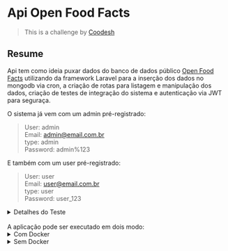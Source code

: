 # Api Open Food Facts

>  This is a challenge by [Coodesh](https://coodesh.com/)

## Resume
Api tem como ideia puxar dados do banco de dados público [Open Food Facts](https://br.openfoodfacts.org) utilizando da framework Laravel para a inserção dos dados no mongodb via cron, a criação de rotas para listagem e manipulação dos dados, criação de testes de integração do sistema e autenticação via JWT para seguraça.

O sistema já vem com um admin pré-registrado:
> User: admin <br/>
> Email: admin@email.com.br <br/>
> type: admin <br/>
> Password: admin%123 <br/>

E também com um user pré-registrado:
> User: user <br/>
> Email: user@email.com.br <br/>
> type: user <br/>
> Password: user_123 <br/>

<details>
<summary> Detalhes do Teste</summary>

# Detalhes do Teste [Coodesh](https://coodesh.com/)

## Introdução

Nesse desafio trabalharemos no desenvolvimento de uma REST API para utilizar os dados do projeto Open Food Facts, que é um banco de dados aberto com informação nutricional de diversos produtos alimentícios.

O projeto tem como objetivo dar suporte a equipe de nutricionistas da empresa Fitness Foods LC para que eles possam revisar de maneira rápida a informação nutricional dos alimentos que os usuários publicam pela aplicação móvel.

### Antes de começar
 
- O projeto deve utilizar a Linguagem específica na avaliação. Por exempo: Python, R, Scala e entre outras;
- Considere como deadline da avaliação a partir do início do teste. Caso tenha sido convidado a realizar o teste e não seja possível concluir dentro deste período, avise a pessoa que o convidou para receber instruções sobre o que fazer.
- Documentar todo o processo de investigação para o desenvolvimento da atividade (README.md no seu repositório); os resultados destas tarefas são tão importantes do que o seu processo de pensamento e decisões à medida que as completa, por isso tente documentar e apresentar os seus hipóteses e decisões na medida do possível.

## O projeto
 
- Criar um banco de dados MongoDB usando Atlas: https://www.mongodb.com/cloud/atlas ou algum Banco de Dados SQL se não sentir confortável com NoSQL;
- Criar uma REST API com as melhores práticas de desenvolvimento, Design Patterns, SOLID e DDD.
- Integrar a API com o banco de dados criado para persistir os dados
- Recomendável usar Drivers oficiais para integração com o DB
- Desenvolver Testes Unitários

### Modelo de Dados:

Para a definição do modelo, consultar o arquivo [products.json](./products.json) que foi exportado do Open Food Facts, um detalhe importante é que temos dois campos personalizados para poder fazer o controle interno do sistema e que deverão ser aplicados em todos os alimentos no momento da importação, os campos são:

- `imported_t`: campo do tipo Date com a dia e hora que foi importado;
- `status`: campo do tipo Enum com os possíveis valores draft, trash e published;

### Sistema do CRON

Para prosseguir com o desafio, precisaremos criar na API um sistema de atualização que vai importar os dados para a Base de Dados com a versão mais recente do [Open Food Facts](https://br.openfoodfacts.org/data) uma vez ao día. Adicionar aos arquivos de configuração o melhor horário para executar a importação.

A lista de arquivos do Open Food, pode ser encontrada em: 

- https://challenges.coode.sh/food/data/json/index.txt
- https://challenges.coode.sh/food/data/json/data-fields.txt

Onde cada linha representa um arquivo que está disponível em https://challenges.coode.sh/food/data/json/{filename}.

É recomendável utilizar uma Collection secundária para controlar os históricos das importações e facilitar a validação durante a execução.

Ter em conta que:

- Todos os produtos deverão ter os campos personalizados `imported_t` e `status`.
- Limitar a importação a somente 100 produtos de cada arquivo.

### A REST API

Na REST API teremos um CRUD com os seguintes endpoints:

 - `GET /`: Detalhes da API, se conexão leitura e escritura com a base de dados está OK, horário da última vez que o CRON foi executado, tempo online e uso de memória.
 - `PUT /products/:code`: Será responsável por receber atualizações do Projeto Web
 - `DELETE /products/:code`: Mudar o status do produto para `trash`
 - `GET /products/:code`: Obter a informação somente de um produto da base de dados
 - `GET /products`: Listar todos os produtos da base de dados, adicionar sistema de paginação para não sobrecarregar o `REQUEST`.

## Extras

- **Diferencial 1** Configuração de um endpoint de busca com Elastic Search ou similares;
- **Diferencial 2** Configurar Docker no Projeto para facilitar o Deploy da equipe de DevOps;
- **Diferencial 3** Configurar um sistema de alerta se tem algum falho durante o Sync dos produtos;
- **Diferencial 4** Descrever a documentação da API utilizando o conceito de Open API 3.0;
- **Diferencial 5** Escrever Unit Tests para os endpoints  GET e PUT do CRUD;
- **Diferencial 6** Escrever um esquema de segurança utilizando `API KEY` nos endpoints. Ref: https://learning.postman.com/docs/sending-requests/authorization/#api-key


## Readme do Repositório

- Deve conter o título do projeto
- Uma descrição sobre o projeto em frase
- Deve conter uma lista com linguagem, framework e/ou tecnologias usadas
- Como instalar e usar o projeto (instruções)
- Não esqueça o [.gitignore](https://www.toptal.com/developers/gitignore)
- Se está usando github pessoal, referencie que é um challenge by coodesh:  

>  This is a challenge by [Coodesh](https://coodesh.com/)

## Finalização e Instruções para a Apresentação

1. Adicione o link do repositório com a sua solução no teste
2. Adicione o link da apresentação do seu projeto no README.md.
3. Verifique se o Readme está bom e faça o commit final em seu repositório;
4. Envie e aguarde as instruções para seguir. Sucesso e boa sorte. =)

## Suporte

Use a [nossa comunidade](https://discord.gg/rdXbEvjsWu) para tirar dúvidas sobre o processo ou envie uma mensagem diretamente a um especialista no chat da plataforma. 
</details>

<br/>
A aplicação pode ser executado em dois modo:

<details>
<summary>Com Docker</summary>

### Necessário
 - [Docker](https://www.docker.com/) 
 - [Docker-Compose](https://docs.docker.com/compose/)

Para começar, execute os comandos:

1. Para construir a imagem e inicializar os contêineres:
```bash
docker-compose -f "docker-compose.yml" up -d --build
```

2. Execute este comando para uma configuração rápida da aplicação:

``` bash
docker exec -it api bash -c "cp .env.example .env; php artisan key:generate; php artisan jwt:secret; php artisan migrate --seed"
```
Ou execute estes abaixo para:

3. Crie uma cópia do arquivo **.env**:
```bash
docker exec -it api cp .env.example .env
```
4. Gere a chave de criptografia do aplicativo:
```bash
docker exec -it api php artisan key:generate
```
5. Gerar chave de criptografia e autenticação JWT:
```bash
docker exec -it api php artisan jwt:secret
```
6. Crie bancos de dados e segmentos iniciais:
```bash
docker exec -it api php artisan migrate --seed
```

Com seu sistema agora configurado ele irá rodar para rodar nativamente na sua máquina em:[localhost](http://localhost/).

Se desejar, execute os testes para analisar se as rotas na aplicação estão em ordem execute:
```bash
docker exec -it api php artisan test
```
Se você quiser usar um produto para testes, use o comando:
```bash
docker exec -it api php artisan db:seed --class=ProductSeeder
```
</details>


<details>
<summary>Sem Docker</summary>

### Necessário
 - [PHP 8.0](https://www.php.net/)
 - [Composer](https://getcomposer.org/)

### Importante
Antes de ativar o projeto, você deve primeiro configurar o arquivo **.env**. Este arquivo é extremamente importante para o projeto porque contém as principais configurações do sistema. O arquivo [.env.example](./.env.example) servirá como base para o nosso sistema. As variáveis ​​a serem configuradas neste arquivo são
 
<details>
<summary>Configurações .env</summary>

### Database
`DB_HOST`-> host de banco de dados<br>
`DB_DATABASE`->O banco de dados principal<br>
`DB_PORT`->Porta usada no sistema de banco de dados<br>
`DB_USERNAME`->usuário do banco de dados<br>
`DB_PASSWORD`->senha do banco de dados<br>

</details>
<br>

Após fazer as configurações apropriadas no arquivo **.env**, execute alguns comandos de terminal dentro do repositório:

1. Instale todas as dependências do projeto com o composer:
```bash
composer install
```
2. Gerar chave de criptografia do aplicativo:
```bash
php artisan key:generate
```
3. Gerar chave de criptografia e autenticação JWT:
```bash
php artisan jwt:secret
```
4. Crie bancos de dados e segmentos iniciais
```bash
php artisan migrate --seed
```
5. Iniciar um servidor local
```bash
php artisan serve
```

## Finished
Se você quiser usá-lo em um servidor independente, você deve redirecionar para [/public/index.php](public/index.php) para que o aplicativo funcione corretamente.

Se desejar, execute os testes para analisar se as rotas na aplicação estão em ordem:
```bash
php artisan test
```

Se você quiser usar um produto para testes, use o comando:
```bash
php artisan db:seed --class=ProductSeeder
```

Para configurar o cron e a fila no laravel, siga as instruções de configuração:
- [queue](https://laravel.com/docs/10.x/queues#running-the-queue-worker)
- [cron](https://laravel.com/docs/10.x/scheduling#running-the-scheduler)